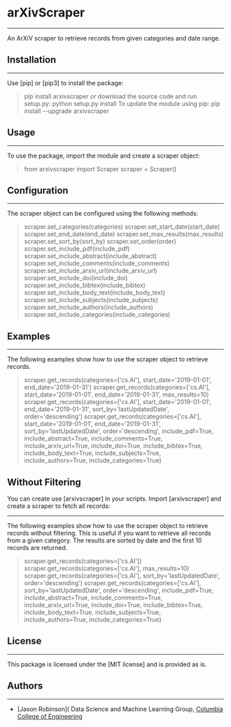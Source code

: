 # arXivScraper
***
An ArXiV scraper to retrieve records from given categories and date range.

## Installation
***
Use [pip] or [pip3] to install the package:
> pip install arxivscraper
or download the source code and run setup.py:
> python setup.py install
To update the module using pip:
> pip install --upgrade arxivscraper

## Usage
***
To use the package, import the module and create a scraper object:
> from arxivscraper import Scraper
> scraper = Scraper()

## Configuration
***
The scraper object can be configured using the following methods:
> scraper.set_categories(categories)
> scraper.set_start_date(start_date)
> scraper.set_end_date(end_date)
> scraper.set_max_results(max_results)
> scraper.set_sort_by(sort_by)
> scraper.set_order(order)
> scraper.set_include_pdf(include_pdf)
> scraper.set_include_abstract(include_abstract)
> scraper.set_include_comments(include_comments)
> scraper.set_include_arxiv_url(include_arxiv_url)
> scraper.set_include_doi(include_doi)
> scraper.set_include_bibtex(include_bibtex)
> scraper.set_include_body_text(include_body_text)
> scraper.set_include_subjects(include_subjects)
> scraper.set_include_authors(include_authors)
> scraper.set_include_categories(include_categories)


## Examples
***
The following examples show how to use the scraper object to retrieve records.
> scraper.get_records(categories=['cs.AI'], start_date='2019-01-01', end_date='2019-01-31')
> scraper.get_records(categories=['cs.AI'], start_date='2019-01-01', end_date='2019-01-31', max_results=10)
> scraper.get_records(categories=['cs.AI'], start_date='2019-01-01', end_date='2019-01-31', sort_by='lastUpdatedDate', order='descending')
> scraper.get_records(categories=['cs.AI'], start_date='2019-01-01', end_date='2019-01-31', sort_by='lastUpdatedDate', order='descending', include_pdf=True, include_abstract=True, include_comments=True, include_arxiv_url=True, include_doi=True, include_bibtex=True, include_body_text=True, include_subjects=True, include_authors=True, include_categories=True)


## Without Filtering
You can create use [arxivscraper] in your scripts. Import [arxivscraper] and create a scraper to fetch all records:
***
The following examples show how to use the scraper object to retrieve records without filtering. This is useful if you want to retrieve all records from a given category. The results are sorted by date and the first 10 records are returned.
> scraper.get_records(categories=['cs.AI'])
> scraper.get_records(categories=['cs.AI'], max_results=10)
> scraper.get_records(categories=['cs.AI'], sort_by='lastUpdatedDate', order='descending')
> scraper.get_records(categories=['cs.AI'], sort_by='lastUpdatedDate', order='descending', include_pdf=True, include_abstract=True, include_comments=True, include_arxiv_url=True, include_doi=True, include_bibtex=True, include_body_text=True, include_subjects=True, include_authors=True, include_categories=True)


## License
***
This package is licensed under the [MIT license] and is provided as is.


## Authors
***
- [Jason Robinson](
    Data Science and Machine Learning Group,
    [Columbia College of Engineering](https://www.ccoe.columbia.edu/)


